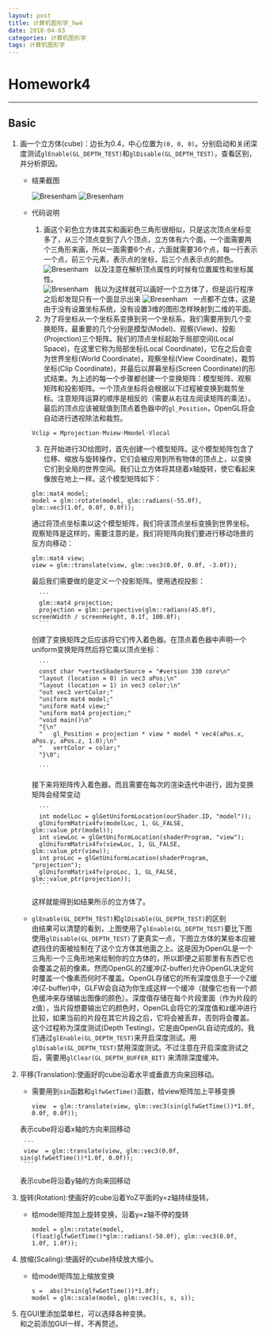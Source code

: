 ```yaml
---
layout: post
title: 计算机图形学_hw4
date: 2018-04-03
categories: 计算机图形学
tags: 计算机图形学
---
```


# Homework4
---
## Basic
1. 画一个立方体(cube)：边长为0.4，中心位置为`(0, 0, 0)`。分别启动和关闭深度测试`glEnable(GL_DEPTH_TEST)`和`glDisable(GL_DEPTH_TEST)`，查看区别，并分析原因。
	* 结果截图
	
		![Bresenham](/img/CG-hw4-1.png)
		![Bresenham](/img/CG-hw4-2.png)
		
	* 代码说明
		1. 画这个彩色立方体其实和画彩色三角形很相似，只是这次顶点坐标变多了，从三个顶点变到了八个顶点，立方体有六个面，一个面需要两个三角形来画，所以一面需要6个点，六面就需要36个点，每一行表示一个点，前三个元素，表示点的坐标，后三个点表示点的颜色。   
		![Bresenham](/img/CG-hw4-3.png)   
		以及注意在解析顶点属性的时候有位置属性和坐标属性。    
		![Bresenham](/img/CG-hw4-4.png)   
		我以为这样就可以画好一个立方体了，但是运行程序之后却发现只有一个面显示出来
		![Bresenham](/img/CG-hw4-5.png)   
		一点都不立体，这是由于没有设置坐标系统，没有设置3维的图形怎样映射到二维的平面。    
		2. 为了将坐标从一个坐标系变换到另一个坐标系，我们需要用到几个变换矩阵，最重要的几个分别是模型(Model)、观察(View)、投影(Projection)三个矩阵。我们的顶点坐标起始于局部空间(Local Space)，在这里它称为局部坐标(Local Coordinate)，它在之后会变为世界坐标(World Coordinate)，观察坐标(View Coordinate)，裁剪坐标(Clip Coordinate)，并最后以屏幕坐标(Screen Coordinate)的形式结束。为上述的每一个步骤都创建一个变换矩阵：模型矩阵、观察矩阵和投影矩阵。一个顶点坐标将会根据以下过程被变换到裁剪坐标。注意矩阵运算的顺序是相反的（需要从右往左阅读矩阵的乘法）。最后的顶点应该被赋值到顶点着色器中的`gl_Position`，OpenGL将会自动进行透视除法和裁剪。
		
		```
		Vclip = Mprojection⋅Mview⋅Mmodel⋅Vlocal
		```
		
		3. 在开始进行3D绘图时，首先创建一个模型矩阵。这个模型矩阵包含了位移、缩放与旋转操作，它们会被应用到所有物体的顶点上，以变换它们到全局的世界空间。我们让立方体将其绕着x轴旋转，使它看起来像放在地上一样。这个模型矩阵如下：
		
		```
		glm::mat4 model;
		model = glm::rotate(model, glm::radians(-55.0f), glm::vec3(1.0f, 0.0f, 0.0f));
		```
		
		通过将顶点坐标乘以这个模型矩阵，我们将该顶点坐标变换到世界坐标。     
		观察矩阵是这样的，需要注意的是，我们将矩阵向我们要进行移动场景的反方向移动：
		
		```
		glm::mat4 view;
		view = glm::translate(view, glm::vec3(0.0f, 0.0f, -3.0f));
		```
		
		最后我们需要做的是定义一个投影矩阵。使用透视投影：
		
			```
			glm::mat4 projection;
			projection = glm::perspective(glm::radians(45.0f), screenWidth / screenHeight, 0.1f, 100.0f);
			```
		创建了变换矩阵之后应该将它们传入着色器。在顶点着色器中声明一个uniform变换矩阵然后将它乘以顶点坐标：
		
			```
			const char *vertexShaderSource = "#version 330 core\n"
			"layout (location = 0) in vec3 aPos;\n"
			"layout (location = 1) in vec3 color;\n"
			"out vec3 vertColor;"
			"uniform mat4 model;"
			"uniform mat4 view;"
			"uniform mat4 projection;"
			"void main()\n"
			"{\n"
			"   gl_Position = projection * view * model * vec4(aPos.x, aPos.y, aPos.z, 1.0);\n"
			"   vertColor = color;"
			"}\0";

			```
		接下来将矩阵传入着色器，而且需要在每次的渲染迭代中进行，因为变换矩阵会经常变动
		
			```
			int modelLoc = glGetUniformLocation(ourShader.ID, "model"));
			glUniformMatrix4fv(modelLoc, 1, GL_FALSE, glm::value_ptr(model));
			int viewLoc = glGetUniformLocation(shaderProgram, "view");
        	glUniformMatrix4fv(viewLoc, 1, GL_FALSE, glm::value_ptr(view));
        	int proLoc = glGetUniformLocation(shaderProgram, "projection");
        	glUniformMatrix4fv(proLoc, 1, GL_FALSE, glm::value_ptr(projection));
			```
		这样就能得到如结果所示的立方体了。
	* `glEnable(GL_DEPTH_TEST)`和`glDisable(GL_DEPTH_TEST)`的区别   
	   由结果可以清楚的看到，上图使用了`glEnable(GL_DEPTH_TEST)`要比下图使用`glDisable(GL_DEPTH_TEST)`了更真实一点，下图立方体的某些本应被遮挡住的面被绘制在了这个立方体其他面之上。这是因为OpenGL是一个三角形一个三角形地来绘制你的立方体的，所以即便之前那里有东西它也会覆盖之前的像素。然而OpenGL的Z缓冲(Z-buffer)允许OpenGL决定何时覆盖一个像素而何时不覆盖。OpenGL存储它的所有深度信息于一个Z缓冲(Z-buffer)中，GLFW会自动为你生成这样一个缓冲（就像它也有一个颜色缓冲来存储输出图像的颜色）。深度值存储在每个片段里面（作为片段的z值），当片段想要输出它的颜色时，OpenGL会将它的深度值和z缓冲进行比较，如果当前的片段在其它片段之后，它将会被丢弃，否则将会覆盖。这个过程称为深度测试(Depth Testing)，它是由OpenGL自动完成的。我们通过`glEnable(GL_DEPTH_TEST)`来开启深度测试。用`glDisable(GL_DEPTH_TEST)`禁用深度测试。不过注意在开启深度测试之后，需要用`glClear(GL_DEPTH_BUFFER_BIT)` 来清除深度缓冲。


2. 平移(Translation):使画好的cube沿着水平或垂直方向来回移动。   
   * 需要用到`sin`函数和`glfwGetTime()`函数，给view矩阵加上平移变换
   
   		```
   		view  = glm::translate(view, glm::vec3(sin(glfwGetTime())*1.0f, 0.0f, 0.0f));
   		```
   表示cube将沿着x轴的方向来回移动
   
   		```
   		view  = glm::translate(view, glm::vec3(0.0f, sin(glfwGetTime())*1.0f, 0.0f));
   		```
   表示cube将沿着y轴的方向来回移动
3. 旋转(Rotation):使画好的cube沿着YoZ平面的y=z轴持续旋转。   
   * 给model矩阵加上旋转变换，沿着y=z轴不停的旋转
   
   		```
		model = glm::rotate(model, (float)glfwGetTime()*glm::radians(-50.0f), glm::vec3(0.0f, 1.0f, 1.0f));
		```
4. 放缩(Scaling):使画好的cube持续放大缩小。     
   * 给model矩阵加上缩放变换
   
   		```
   		s =  abs(3*sin(glfwGetTime())*1.0f);
   		model = glm::scale(model, glm::vec3(s, s, s));
   		```
5. 在GUI里添加菜单栏，可以选择各种变换。     
   和之前添加GUI一样，不再赘述。

	
